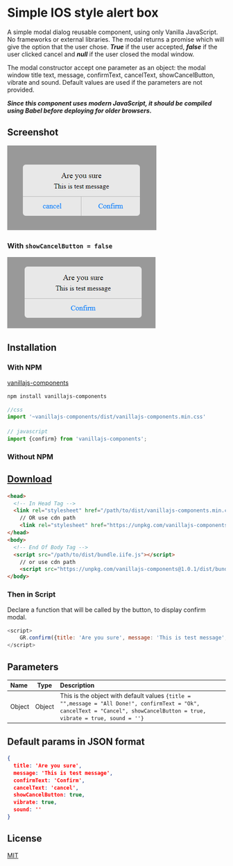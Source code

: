 # Simple IOS style alert box
A simple modal dialog reusable component, using only Vanilla JavaScript. No frameworks or external libraries. The modal returns a promise which will give the option that the user chose. ***True*** if the user accepted, ***false*** if the user clicked cancel and ***null*** if the user closed the modal window.

The modal constructor accept one parameter as an object: the modal window title text, message, confirmText, cancelText, showCancelButton, vibrate and sound. Default values are used if the parameters are not provided.

***Since this component uses modern JavaScript, it should be compiled using Babel before deploying for older browsers.***
## Screenshot
![alt Confirm](confirm-two.png "Confirm")
### With ```showCancelButton = false```
![alt Confirm Single](confirm-single.png "Confirm")
## Installation
### With NPM

[vanillajs-components](https://www.npmjs.com/package/vanillajs-components)
```bash
npm install vanillajs-components
```

```javascript
//css
import '~vanillajs-components/dist/vanillajs-components.min.css'

// javascript
import {confirm} from 'vanillajs-components';

```
### Without NPM

## <a target="_blank" href="https://github.com/grim-reapper/vanillajs-components/archive/refs/heads/main.zip">Download</a>


```html
<head>
  <!-- In Head Tag -->
  <link rel="stylesheet" href="/path/to/dist/vanillajs-components.min.css">
    // OR use cdn path
    <link rel="stylesheet" href="https://unpkg.com/vanillajs-components@1.0.1/dist/vanillajs-components.min.css">
</head>
<body>
  <!-- End Of Body Tag -->
  <script src="/path/to/dist/bundle.iife.js"></script>
    // or use cdn path
    <script src="https://unpkg.com/vanillajs-components@1.0.1/dist/bundle.iife.js"></script>
</body>
```
### Then in Script
Declare a function that will be called by the button, to display confirm modal.

```javascript
<script>
    GR.confirm({title: 'Are you sure', message: 'This is test message', confirmText: 'Confirm', cancelText: 'cancel', showCancelButton: true, vibrate: true, playSound: true})
</script>
```
## Parameters
| Name      | Type | Description|
| :---        |    :----:   | :--- |
| Object        | Object      | This is the object with default values ```{title = "",message = "All Done!", confirmText = "Ok", cancelText = "Cancel", showCancelButton = true, vibrate = true, sound = ''}```  |

## Default params in JSON format
```json
{
  title: 'Are you sure',
  message: 'This is test message',
  confirmText: 'Confirm',
  cancelText: 'cancel',
  showCancelButton: true,
  vibrate: true,
  sound: ''
}
```
## License
[MIT](https://choosealicense.com/licenses/mit/)

